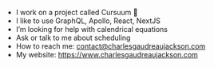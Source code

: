 -  I work on a project called Cursuum 📅
-  I like to use GraphQL, Apollo, React, NextJS
-  I’m looking for help with calendrical equations
-  Ask or talk to me about scheduling
-  How to reach me: contact@charlesgaudreaujackson.com
-  My website: https://www.charlesgaudreaujackson.com
